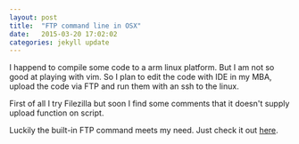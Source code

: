 ```yaml
---
layout: post
title:  "FTP command line in OSX"
date:   2015-03-20 17:02:02
categories: jekyll update
---
```


I happend to compile some code to a arm linux platform. But I am not so good at playing with vim. So I plan to edit the code with IDE in my MBA, upload the code via FTP and run them with an ssh to the linux.

First of all I try Filezilla but soon I find some comments that it doesn't supply upload function on script.

Luckily the built-in FTP command meets my need. Just check it out [here][Scripting-ftp-transfers].

[Scripting-ftp-transfers]:	http://hints.macworld.com/article.php?story=20010125232914252

